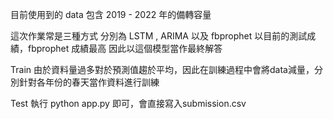 目前使用到的 data 包含 2019 - 2022 年的備轉容量

這次作業常是三種方式
分別為 LSTM , ARIMA 以及 fbprophet
以目前的測試成績，fbprophet 成績最高
因此以這個模型當作最終解答

Train
由於資料量過多對於預測值趨於平均，因此在訓練過程中會將data減量，分別針對各年份的春天當作資料進行訓練

Test
執行 python app.py 即可，會直接寫入submission.csv

